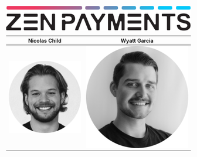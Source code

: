 <img src="https://github.com/Zen-Payments/.github/blob/main/photos/logo.svg?raw=true" alt="Zen Payments Logo" style="display: block; margin: 0 auto;">

Nicolas Child             |  Wyatt Garcia
:-------------------------:|:-------------------------:
![](https://github.com/Zen-Payments/.github/blob/main/photos/nick.png?raw=true)  |  ![](https://github.com/Zen-Payments/.github/blob/main/photos/wyatt.png?raw=true)

